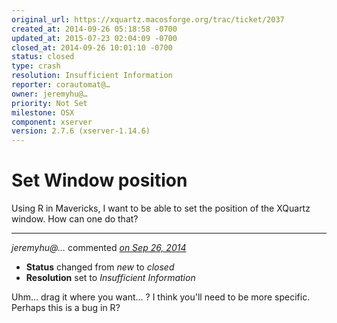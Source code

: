 ```yaml
---
original_url: https://xquartz.macosforge.org/trac/ticket/2037
created_at: 2014-09-26 05:18:58 -0700
updated_at: 2015-07-23 02:04:09 -0700
closed_at: 2014-09-26 10:01:10 -0700
status: closed
type: crash
resolution: Insufficient Information
reporter: corautomat@…
owner: jeremyhu@…
priority: Not Set
milestone: OSX
component: xserver
version: 2.7.6 (xserver-1.14.6)
---
```


Set Window position
===================


Using R in Mavericks, I want to be able to set the position of the XQuartz window. How can one do that?



---

*jeremyhu@…* commented *[on Sep 26, 2014](https://xquartz.macosforge.org/trac/ticket/2037#comment:1 "September 26, 2014 at 10:01 AM PDT")*

-   **Status** changed from *new* to *closed*
-   **Resolution** set to *Insufficient Information*

Uhm... drag it where you want... ? I think you'll need to be more specific. Perhaps this is a bug in R?



